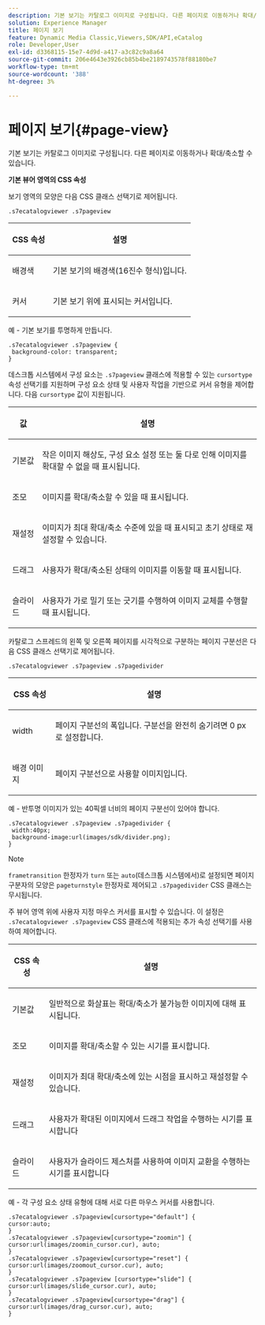 ```yaml
---
description: 기본 보기는 카탈로그 이미지로 구성됩니다. 다른 페이지로 이동하거나 확대/축소할 수 있습니다.
solution: Experience Manager
title: 페이지 보기
feature: Dynamic Media Classic,Viewers,SDK/API,eCatalog
role: Developer,User
exl-id: d3368115-15e7-4d9d-a417-a3c82c9a8a64
source-git-commit: 206e4643e3926cb85b4be2189743578f88180be7
workflow-type: tm+mt
source-wordcount: '388'
ht-degree: 3%

---
```


# 페이지 보기{#page-view}

기본 보기는 카탈로그 이미지로 구성됩니다. 다른 페이지로 이동하거나 확대/축소할 수 있습니다.

<!--<a id="section_061E550C1C1D4DB2BD663A898895B38C"></a>-->

**기본 뷰어 영역의 CSS 속성**

보기 영역의 모양은 다음 CSS 클래스 선택기로 제어됩니다.

```
.s7ecatalogviewer .s7pageview
```

<table id="table_94EE3F5BBE4547C0B4943471CEE7EDE4"> 
 <thead> 
  <tr> 
   <th colname="col1" class="entry"> <p> CSS 속성 </p> </th> 
   <th colname="col2" class="entry"> <p>설명 </p> </th> 
  </tr> 
 </thead>
 <tbody> 
  <tr> 
   <td colname="col1"> <p> <span class="codeph"> 배경색  </span> </p> </td> 
   <td colname="col2"> <p> 기본 보기의 배경색(16진수 형식)입니다. </p> </td> 
  </tr> 
  <tr> 
   <td colname="col1"> <p> <span class="codeph"> 커서  </span> </p> </td> 
   <td colname="col2"> <p>기본 보기 위에 표시되는 커서입니다. </p> </td> 
  </tr> 
 </tbody> 
</table>

예 - 기본 보기를 투명하게 만듭니다.

```
.s7ecatalogviewer .s7pageview { 
 background-color: transparent; 
}
```

데스크톱 시스템에서 구성 요소는 `.s7pageview` 클래스에 적용할 수 있는 `cursortype` 속성 선택기를 지원하며 구성 요소 상태 및 사용자 작업을 기반으로 커서 유형을 제어합니다. 다음 `cursortype` 값이 지원됩니다.

<table id="table_45B83F6CCDE84C36B0E087CA9144BFE6"> 
 <thead> 
  <tr> 
   <th colname="col1" class="entry"> <p>값 </p> </th> 
   <th colname="col2" class="entry"> <p>설명 </p> </th> 
  </tr> 
 </thead>
 <tbody> 
  <tr> 
   <td colname="col1"> <p> <span class="codeph"> 기본값 </span> </p> </td> 
   <td colname="col2"> <p>작은 이미지 해상도, 구성 요소 설정 또는 둘 다로 인해 이미지를 확대할 수 없을 때 표시됩니다. </p> </td> 
  </tr> 
  <tr> 
   <td colname="col1"> <p> <span class="codeph"> 조모  </span> </p> </td> 
   <td colname="col2"> <p>이미지를 확대/축소할 수 있을 때 표시됩니다. </p> </td> 
  </tr> 
  <tr> 
   <td colname="col1"> <p> <span class="codeph"> 재설정 </span> </p> </td> 
   <td colname="col2"> <p>이미지가 최대 확대/축소 수준에 있을 때 표시되고 초기 상태로 재설정할 수 있습니다. </p> </td> 
  </tr> 
  <tr> 
   <td colname="col1"> <p> <span class="codeph"> 드래그 </span> </p> </td> 
   <td colname="col2"> <p>사용자가 확대/축소된 상태의 이미지를 이동할 때 표시됩니다. </p> </td> 
  </tr> 
  <tr> 
   <td colname="col1"> <p> <span class="codeph"> 슬라이드  </span> </p> </td> 
   <td colname="col2"> <p>사용자가 가로 밀기 또는 긋기를 수행하여 이미지 교체를 수행할 때 표시됩니다. </p> </td> 
  </tr> 
 </tbody> 
</table>

카탈로그 스프레드의 왼쪽 및 오른쪽 페이지를 시각적으로 구분하는 페이지 구분선은 다음 CSS 클래스 선택기로 제어됩니다.

`.s7ecatalogviewer .s7pageview .s7pagedivider`

<table id="table_77EBC9A77BF14CF4974F8F43C709A207"> 
 <thead> 
  <tr> 
   <th colname="col1" class="entry"> <p> CSS 속성 </p> </th> 
   <th colname="col2" class="entry"> <p>설명 </p> </th> 
  </tr> 
 </thead>
 <tbody> 
  <tr> 
   <td colname="col1"> <p> <span class="codeph"> width </span> </p> </td> 
   <td colname="col2"> <p> 페이지 구분선의 폭입니다. 구분선을 완전히 숨기려면 <span class="codeph"> 0 </span> px로 설정합니다. </p> </td> 
  </tr> 
  <tr> 
   <td colname="col1"> <p> <span class="codeph"> 배경 이미지  </span> </p> </td> 
   <td colname="col2"> <p>페이지 구분선으로 사용할 이미지입니다. </p> </td> 
  </tr> 
 </tbody> 
</table>

예 - 반투명 이미지가 있는 40픽셀 너비의 페이지 구분선이 있어야 합니다.

```
.s7ecatalogviewer .s7pageview .s7pagedivider { 
 width:40px; 
 background-image:url(images/sdk/divider.png); 
}
```

>[!NOTE]
>
>`frametransition` 한정자가 `turn` 또는 `auto`(데스크톱 시스템에서)로 설정되면 페이지 구분자의 모양은 `pageturnstyle` 한정자로 제어되고 `.s7pagedivider` CSS 클래스는 무시됩니다.

주 뷰어 영역 위에 사용자 지정 마우스 커서를 표시할 수 있습니다. 이 설정은 `.s7ecatalogviewer .s7pageview` CSS 클래스에 적용되는 추가 속성 선택기를 사용하여 제어합니다.

<table id="table_908164DECF9347A19A9696A23BBDB1A2"> 
 <thead> 
  <tr> 
   <th colname="col1" class="entry"> <p> CSS 속성 </p> </th> 
   <th colname="col2" class="entry"> <p>설명 </p> </th> 
  </tr> 
 </thead>
 <tbody> 
  <tr> 
   <td colname="col1"> <p> <span class="codeph"> 기본값 </span> </p> </td> 
   <td colname="col2"> <p> 일반적으로 화살표는 확대/축소가 불가능한 이미지에 대해 표시됩니다. </p> </td> 
  </tr> 
  <tr> 
   <td colname="col1"> <p> <span class="codeph"> 조모  </span> </p> </td> 
   <td colname="col2"> <p> 이미지를 확대/축소할 수 있는 시기를 표시합니다. </p> </td> 
  </tr> 
  <tr> 
   <td colname="col1"> <p> <span class="codeph"> 재설정 </span> </p> </td> 
   <td colname="col2"> <p>이미지가 최대 확대/축소에 있는 시점을 표시하고 재설정할 수 있습니다. </p> </td> 
  </tr> 
  <tr> 
   <td colname="col1"> <p> <span class="codeph"> 드래그 </span> </p> </td> 
   <td colname="col2"> <p>사용자가 확대된 이미지에서 드래그 작업을 수행하는 시기를 표시합니다 </p> </td> 
  </tr> 
  <tr> 
   <td colname="col1"> <p> <span class="codeph"> 슬라이드  </span> </p> </td> 
   <td colname="col2"> <p>사용자가 슬라이드 제스처를 사용하여 이미지 교환을 수행하는 시기를 표시합니다 </p> </td> 
  </tr> 
 </tbody> 
</table>

예 - 각 구성 요소 상태 유형에 대해 서로 다른 마우스 커서를 사용합니다.

```
.s7ecatalogviewer .s7pageview[cursortype="default"] { 
cursor:auto; 
} 
.s7ecatalogviewer .s7pageview[cursortype="zoomin"] { 
cursor:url(images/zoomin_cursor.cur), auto; 
} 
.s7ecatalogviewer .s7pageview[cursortype="reset"] { 
cursor:url(images/zoomout_cursor.cur), auto; 
} 
.s7ecatalogviewer .s7pageview [cursortype="slide"] { 
cursor:url(images/slide_cursor.cur), auto; 
} 
.s7ecatalogviewer .s7pageview[cursortype="drag"] { 
cursor:url(images/drag_cursor.cur), auto; 
}
```
